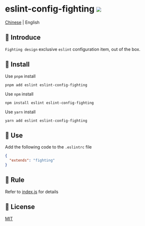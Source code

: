 # eslint-config-fighting <a href="https://www.npmjs.com/package/eslint-config-fighting"><img src="https://badgen.net/npm/v/eslint-config-fighting" /></a>

<a href="https://github.com/FightingDesign/fighting-design/blob/master/packages/eslint-config/README.md">Chinese</a> | English

## 🤟 Introduce

`Fighting design` exclusive `eslint` configuration item, out of the box.

## 🔑 Install

Use `pnpm` install

```shell
pnpm add eslint eslint-config-fighting
```

Use `npm` install

```shell
npm install eslint eslint-config-fighting
```

Use `yarn` install

```shell
yarn add eslint eslint-config-fighting
```

## 🐳 Use

Add the following code to the `.eslintrc` file

```json
{
  "extends": "fighting"
}
```

## 🚧 Rule

Refer to [index.js](https://github.com/FightingDesign/fighting-design/blob/master/packages/eslint-config/index.js) for details

## 💬 License

[MIT](https://github.com/FightingDesign/fighting-design/blob/master/packages/eslint-config/LICENSE)

